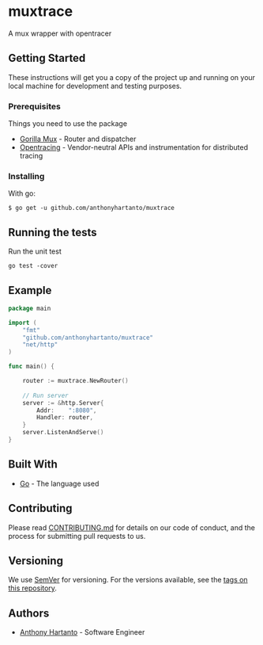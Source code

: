 # muxtrace
A mux wrapper with opentracer

## Getting Started

These instructions will get you a copy of the project up and running on your local machine for development and testing 
purposes.

### Prerequisites

Things you need to use the package

* [Gorilla Mux](https://github.com/gorilla/mux) - Router and dispatcher 
* [Opentracing](https://github.com/opentracing/opentracing-go) - Vendor-neutral APIs and instrumentation for distributed
 tracing


### Installing

With go:

```
$ go get -u github.com/anthonyhartanto/muxtrace
```

## Running the tests

Run the unit test

```
go test -cover
```

## Example

```go
package main

import (
    "fmt"
    "github.com/anthonyhartanto/muxtrace"
    "net/http"
)

func main() {

    router := muxtrace.NewRouter()
    
    // Run server
    server := &http.Server{
        Addr:    ":8080",
        Handler: router,
    }
    server.ListenAndServe()
}
```


## Built With

* [Go](https://golang.org) - The language used


## Contributing

Please read [CONTRIBUTING.md](https://bitbucket.org/kudoindonesia/driver_signup_service/CONTRIBUTING.md) for details on our code of conduct, and the process for submitting pull requests to us.

## Versioning

We use [SemVer](http://semver.org/) for versioning. For the versions available, see the [tags on this repository](https://github.com/your/project/tags).

## Authors

* [Anthony Hartanto](anthony.hartanto@kudo.co.id) - Software Engineer
